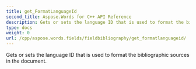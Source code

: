 ```yaml
---
title: get_FormatLanguageId
second_title: Aspose.Words for C++ API Reference
description: Gets or sets the language ID that is used to format the bibliographic sources in the document. 
type: docs
weight: 0
url: /cpp/aspose.words.fields/fieldbibliography/get_formatlanguageid/
---
```


Gets or sets the language ID that is used to format the bibliographic sources in the document. 

